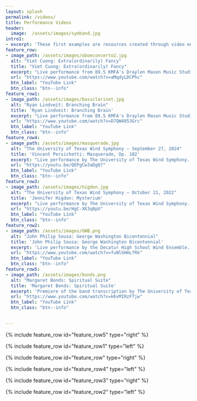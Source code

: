 ```yaml
---
layout: splash
permalink: /videos/
title: Performance Videos
header:
  image:  /assets/images/symband.jpg
intro1:
- excerpt: 'These first examples are resources created through video editing and our online learning platform (Microsoft Teams) to connect with students during the COVID-19 school closure. We have been successful in continuing to engage students and support them through formal and informal methods.'
feature_row:
- image_path: /assets/images/oboeconcerto2.jpg
  alt: "Viet Cuong: Extra(ordinarily) Fancy"
  title: "Viet Cuong: Extra(ordinarily) Fancy"
  excerpt: "Live performance from 89.5 KMFA's Draylen Mason Music Studio. <br> February 16, 2024 &mdash; David K. Blackwell Jr. and Ryan Hirokawa, oboists"
  url: "https://www.youtube.com/watch?v=aMqdyLDCPhc"
  btn_label: "YouTube Link"
  btn_class: "btn--info"
feature_row1:
- image_path: /assets/images/bassclarinet.jpg
  alt: "Ryan Lindveit: Branching Brain"
  title: 'Ryan Lindveit: Branching Brain'
  excerpt: "Live performance from 89.5 KMFA's Draylen Mason Music Studio. <br> February 16, 2024 &mdash; Matthew Rockwell, bass clarinet"
  url: "https://www.youtube.com/watch?v=D7QW4853Grc"
  btn_label: "YouTube Link"
  btn_class: "btn--info"
feature_row4:
- image_path: /assets/images/masquerade.jpg
  alt: "The University of Texas Wind Symphony – September 27, 2024"
  title: 'Vincent Persichetti: Masquerade, Op. 102'
  excerpt: "Live performance by The University of Texas Wind Symphony. <br> September 27, 2024 &mdash; Bates Recital Hall"
  url: "https://youtu.be/QEPgCw3aDgQ?"
  btn_label: "YouTube Link"
  btn_class: "btn--info"
feature_row3:
- image_path: /assets/images/higdon.jpg
  alt: "The University of Texas Wind Symphony – October 21, 2022"
  title: 'Jennifer Higdon: Mysterium'
  excerpt: "Live performance by The University of Texas Wind Symphony. <br> October 21, 2022 &mdash; Micah Bronaugh and Sophie Maness, soloists"
  url: "https://youtu.be/HgC-XK3q8pU"
  btn_label: "YouTube Link"
  btn_class: "btn--info"
feature_row2:
- image_path: /assets/images/GWB.png
  alt: "John Philip Sousa: George Washington Bicentennial"
  title: 'John Philip Sousa: George Washington Bicentennial'
  excerpt: 'Live performance by the Decatur High School Wind Ensemble. <br> March 11, 2022 &mdash; Large Group Performance Evaluation'
  url: "https://www.youtube.com/watch?v=fuNlGHmLfRk"
  btn_label: "YouTube Link"
  btn_class: "btn--info"
feature_row5:
- image_path: /assets/images/bonds.png
  alt: "Margaret Bonds: Spiritual Suite"
  title: 'Margaret Bonds: Spiritual Suite'
  excerpt: 'Premiere of the band transcription by The University of Texas Wind Ensemble. <br> October 13, 2024 &mdash; Bates Recital Hall'
  url: "https://www.youtube.com/watch?v=k6vMIRzFfjw"
  btn_label: "YouTube Link"
  btn_class: "btn--info"


---
```


{% include feature_row id="feature_row5" type="right" %}

{% include feature_row id="feature_row1" type="left" %}

{% include feature_row id="feature_row" type="right" %}

{% include feature_row id="feature_row4" type="left" %}

{% include feature_row id="feature_row3" type="right" %}

{% include feature_row id="feature_row2" type="left" %}
